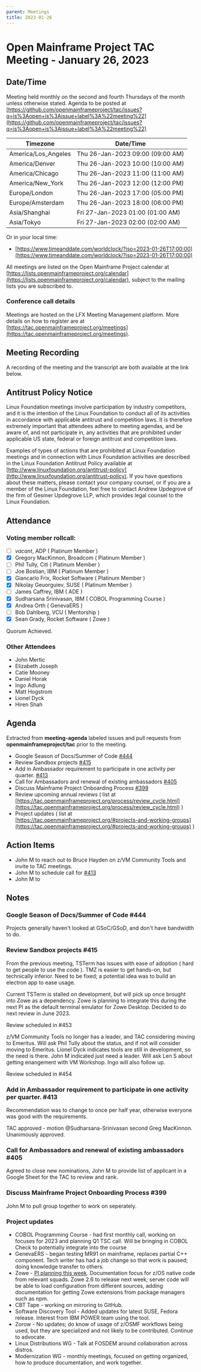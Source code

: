 ```yaml
---
parent: Meetings
title: 2023-01-26
---
```


# Open Mainframe Project TAC Meeting - January 26, 2023

## Date/Time

Meeting held monthly on the second and fourth Thursdays of the month unless otherwise stated. Agenda to be posted at [https://github.com/openmainframeproject/tac/issues?q=is%3Aopen+is%3Aissue+label%3A%22meeting%22](https://github.com/openmainframeproject/tac/issues?q=is%3Aopen+is%3Aissue+label%3A%22meeting%22)

| Timezone | Date/Time |
|----------|-----------|
| America/Los_Angeles | Thu 26-Jan-2023 09:00 (09:00 AM) |
| America/Denver | Thu 26-Jan-2023 10:00 (10:00 AM) |
| America/Chicago | Thu 26-Jan-2023 11:00 (11:00 AM) |
| America/New_York | Thu 26-Jan-2023 12:00 (12:00 PM) |
| Europe/London | Thu 26-Jan-2023 17:00 (05:00 PM) |
| Europe/Amsterdam | Thu 26-Jan-2023 18:00 (06:00 PM) |
| Asia/Shanghai | Fri 27-Jan-2023 01:00 (01:00 AM) |
| Asia/Tokyo | Fri 27-Jan-2023 02:00 (02:00 AM) |

Or in your local time:
* [https://www.timeanddate.com/worldclock/?iso=2023-01-26T17:00:00](https://www.timeanddate.com/worldclock/?iso=2023-01-26T17:00:00) 

All meetings are listed on the Open Mainframe Project calendar at [https://lists.openmainframeproject.org/calendar](https://lists.openmainframeproject.org/calendar), subject to the mailing lists you are subscribed to.

### Conference call details

Meetings are hosted on the LFX Meeting Management platform. More details on how to register are at [https://tac.openmainframeproject.org/meetings](https://tac.openmainframeproject.org/meetings).

## Meeting Recording

A recording of the meeting and the transcript are both available at the link below.

<ADD LINK HERE>

## Antitrust Policy Notice

Linux Foundation meetings involve participation by industry competitors, and it is the intention of the Linux Foundation to conduct all of its activities in accordance with applicable antitrust and competition laws. It is therefore extremely important that attendees adhere to meeting agendas, and be aware of, and not participate in, any activities that are prohibited under applicable US state, federal or foreign antitrust and competition laws.

Examples of types of actions that are prohibited at Linux Foundation meetings and in connection with Linux Foundation activities are described in the Linux Foundation Antitrust Policy available at [http://www.linuxfoundation.org/antitrust-policy](http://www.linuxfoundation.org/antitrust-policy). If you have questions about these matters, please contact your company counsel, or if you are a member of the Linux Foundation, feel free to contact Andrew Updegrove of the firm of Gesmer Updegrove LLP, which provides legal counsel to the Linux Foundation.

## Attendance

### Voting member rollcall:

- [ ] _vacant_, ADP ( Platinum Member )
- [x] Gregory MacKinnon, Broadcom ( Platinum Member )
- [ ] Phil Tully, Citi ( Platinum Member )
- [ ] Joe Bostian, IBM ( Platinum Member )
- [x] Giancarlo Frix, Rocket Software ( Platinum Member )
- [x] Nikolay Geuorguiev, SUSE ( Platinum Member )
- [ ] James Caffrey, IBM ( ADE )
- [x] Sudharsana Srinivasan, IBM ( COBOL Programming Course )
- [x] Andrea Orth ( GenevaERS )
- [ ] Bob Dahlberg, VCU ( Mentorship )
- [x] Sean Grady, Rocket Software ( Zowe )

Quorum Achieved.

### Other Attendees

- John Mertic
- Elizabeth Joseph
- Catie Mooney
- Daniel Horak
- Ingo Adlung
- Matt Hogstrom
- Lionel Dyck
- Hiren Shah

## Agenda

Extracted from **meeting-agenda** labeled issues and pull requests from **openmainframeproject/tac** prior to the meeting.

* Google Season of Docs/Summer of Code [#444](https://github.com/openmainframeproject/tac/issues/444)
* Review Sandbox projects [#415](https://github.com/openmainframeproject/tac/issues/415)
* Add in Ambassador requirement to participate in one activity per quarter. [#413](https://github.com/openmainframeproject/tac/pull/413)
* Call for Ambassadors and renewal of existing ambassadors [#405](https://github.com/openmainframeproject/tac/issues/405)
* Discuss Mainframe Project Onboarding Process [#399](https://github.com/openmainframeproject/tac/issues/399)
* Review upcoming annual reviews ( list at [https://tac.openmainframeproject.org/process/review_cycle.html](https://tac.openmainframeproject.org/process/review_cycle.html) )
* Project updates ( list at [https://tac.openmainframeproject.org/#projects-and-working-groups](https://tac.openmainframeproject.org/#projects-and-working-groups) )

## Action Items
    
- John M to reach out to Bruce Hayden on z/VM Community Tools and invite to TAC meetings.
- John M to schedule call for [#413](https://github.com/openmainframeproject/tac/pull/413)
- John M to 

## Notes

### Google Season of Docs/Summer of Code #444
    
Projects generally haven't looked at GSoC/GSoD, and don't have bandwidth to do.

### Review Sandbox projects #415

From the previous meeting, TSTerm has issues with ease of adoption ( hard to get people to use the code ). TMZ is easier to get hands-on, but technically inferior. Need to be fixed; a potential idea was to build an electron app to ease usage.

Current TSTerm is stalled on development, but will pick up once brought into Zowe as a dependency. Zowe is planning to integrate this during the next PI as the default terminal emulator for Zowe Desktop. Decided to do next review in June 2023.

Review scheduled in #453
    
z/VM Community Tools no longer has a leader, and TAC considering moving to Emeritus. Will ask Phil Tully about the status, and if not will consider moving to Emeritus. Lionel Dyck indicates tools are still in development, so the need is there. John M indicated just need a leader. Will ask Len S about getting enangement with VM Workshop. Ingo will also follow up.

Review scheduled in #454
    
### Add in Ambassador requirement to participate in one activity per quarter. #413
    
Recommendation was to change to once per half year, otherwise everyone was good with the requirements. 

TAC approved - motion @Sudharsana-Srinivasan second Greg MacKinnon. Unanimously approved.
    
### Call for Ambassadors and renewal of existing ambassadors #405

Agreed to close new nominations, John M to provide list of applicant in a Google Sheet for the TAC to review and rank.
    
### Discuss Mainframe Project Onboarding Process #399

John M to pull group together to work on seperately.    

### Project updates
    
- COBOL Programming Course - had first monthly call, working on focuses for 2023 and planning Q1 TSC call. Will be bringing in COBOL Check to potentially integrate into the course 
- GenevaERS - began testing MR91 on mainframe, replaces partial C++ component. Tech writer has had a job change so that work is paused; doing knowledge transfer to others.
- Zowe - [PI planning this week](https://github.com/zowe/community/tree/master/Project%20Management/PI%20Planning/23PI1%20Planning). Documentation focus for z/OS native code from relevant squads. Zowe 2.6 to release next week; server code will be able to load configuration from different sources, adding documentation for getting Zowe extensions from package managers such as npm.
- CBT Tape - working on mirroring to GitHub. 
- Software Discovery Tool - Added updates for latest SUSE, Fedora release. Interest from IBM POWER team using the tool.
- Zorow - No updates; do know of usage of z/OSMF workflows being used, but they are specialized and not likely to be contributed. Continue to advocate.
- Linux Distributions WG - Talk at FOSDEM around collaboration across distros.
- Modernization WG - monthly meetings, focused on getting organized, how to produce documentation, and work together.
